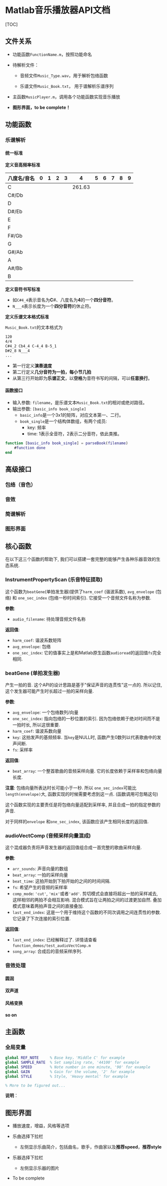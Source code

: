 # Matlab音乐播放器API文档

[TOC]

## 文件关系

- 功能函数`FunctionName.m`，按照功能命名

- 待解析文件：

  - 音频文件`Music_Type.wav`，用于解析包络函数

  - 乐谱文件`Music_Book.txt`， 用于谱解析乐谱序列

- 主函数`MusicPlayer.m`，调用各个功能函数实现音乐播放

- **图形界面，to be complete！**

## 功能函数

### 乐谱解析

#### 统一标准

**定义音高频率标准**

| 八度名/音名 | 0    | 1    | 2    | 3    | 4      | 5    | 6    | 7    | 8    | 9    |
| ----------- | ---- | ---- | ---- | ---- | ------ | ---- | ---- | ---- | ---- | ---- |
| C           |      |      |      |      | 261.63 |      |      |      |      |      |
| C#/Db       |      |      |      |      |        |      |      |      |      |      |
| D           |      |      |      |      |        |      |      |      |      |      |
| D#/Eb       |      |      |      |      |        |      |      |      |      |      |
| E           |      |      |      |      |        |      |      |      |      |      |
| F           |      |      |      |      |        |      |      |      |      |      |
| F#/Gb       |      |      |      |      |        |      |      |      |      |      |
| G           |      |      |      |      |        |      |      |      |      |      |
| G#/Ab       |      |      |      |      |        |      |      |      |      |      |
| A           |      |      |      |      |        |      |      |      |      |      |
| A#/Bb       |      |      |      |      |        |      |      |      |      |      |
| B           |      |      |      |      |        |      |      |      |      |      |

**定义音符书写标准**

- 如`C#4_4`表示音名为**C**#、八度名为**4**的一个**四分音符**。
- `N___4`表示长度为一个**四分音符**的休止符。

**定义乐谱文本格式标准**

`Music_Book.txt`的文本格式为

```txt
120
4/4
C#4_2 Cb4_4 C-4_4 B-5_1
D#2_8 N___4
...
```

- 第一行定义**演奏速度**
- 第二行定义**几分音符为一拍，每小节几拍**
- 从第三行开始即为**乐谱正文**，以**空格**为音符书写的间隔，可以**任意换行**。

#### 函数接口

- 输入参数: `filename`，是乐谱文本`Music_Book.txt`的相对或绝对路径。
- 输出参数: `[basic_info book_single]`
  - `basic_info`是一个3x1的矩阵，对应文本第一、二行。
  - `book_single`是一个结构体数组，有两个成员:
    - key: 频率
    - time: 1表示全音符，2表示二分音符，依此类推。

```matlab
function [basic_info book_single] = parseBook(filename)
	#function done
end
```



## 高级接口

### 包络（音色）

### 音效

### 简谱解析

### 图形界面





## 核心函数

在以下这三个函数的帮助下, 我们可以搭建一套完整的能够产生各种乐器音效的生态系统.



### InstrumentPropertyScan (乐音特征提取)

这个函数为`beatGene`(单拍发生器)提供了`harm_coef` (谐波系数), `avg_envelope` (包络) 和 `one_sec_index` (包络一秒时间索引). 它接受一个音频文件名称为参数.

**参数**:

- `audio_filename`: 待处理音频文件名称

**返回值**:

- `harm_coef`: 谐波系数矩阵
- `avg_envelope`: 包络
- `one_sec_index`: 它的值事实上是和Matlab原生函数`audioread`的返回值`fs`完全相同.



### beatGene (单拍发生器)

产生一拍的音. 这个API的设计思路是基于"保证声音的连贯性"这一点的. 所以记住, 这个发生器可能产生时长超过一拍的采样向量.

**参数**:

- `avg_envelope`: 一个包络数列/向量
- `one_sec_index`: 指向包络的一秒位置的索引. 因为包络依赖于绝对时间而不是一拍时长, 所以这很重要.
- `harm_coef`: 谐波系数向量
- `key`: 这拍发声的基频频率. 当`key`是NULL时, 函数产生0数列以代表歌曲中的发声间断.
- `fs`: 采样率

**返回值**: 

- `beat_array`: 一个整首歌曲的音频采样向量. 它的长度依赖于采样率和包络向量长度.

**注意**: 包络向量所表达时长可能小于一秒. 所以 `one_sec_index`可能比`length(envelope)`大, 函数实现的时候需要考虑到这一点. (函数调用可忽略这句)



这个函数实现的主要责任是将包络向量适配到采样率, 并且合成一拍的指定参数的声音.

对于同样的`envelope` 和`one_sec_index`, 该函数应该产生相同长度的返回值.



### audioVectComp (音频采样向量混成)

这个混成器负责将声音发生器的返回值组合成一首完整的歌曲采样向量. 

**参数**:

- `arr_sounds`: 声音向量的数组
- `beat_array`: 一拍的采样向量
- `beat_time`:  这拍开始到下拍开始的之间的时间间隔.
- `fs`: 希望产生的音频的采样率
- `comp_mode`:  `'cut'`, `'mix'`或者`'add'`. 剪切模式会直接将超出一拍的采样减去, 这样相邻的两拍不会相互影响. 混合模式旨在让两拍之间的过渡更加自然. 叠加模式意味着两拍声音之间的直接叠加.
- `last_end_index`: 这是一个用于维持这个函数的不同次调用之间连贯性的参数. 它记录了下次连接的索引位置.

**返回值**: 

- `last_end_index`: 已经解释过了. 详情请查看`function_demos/test_audioVectComp.m`
- `song_array`: 合成后的音频采样序列.



### 音效处理

#### 圆润

#### 双声道

#### 风格变换

#### so on



## 主函数

### 全局变量

```matlab
global REF_NOTE		% Base key，'Middle C' for example
global SAMPLE_RATE	% Set sampling rate, '44100' for example
global SPEED		% Note number in one minute, '90' for example
global GAIN			% Gain for the volume, '2' for example
global STYLE		% Style, 'Heavy mental' for example

% More to be figured out...
```

**说明**：



## 图形界面

- 播放速度，增益，风格等选项

- 乐曲选择下拉栏
  - 左侧显示乐曲简介，包括曲名，歌手，作曲家以及**推荐speed**，**推荐style**
- 乐器选择下拉栏
  - 左侧显示乐器的图片
- To be complete

